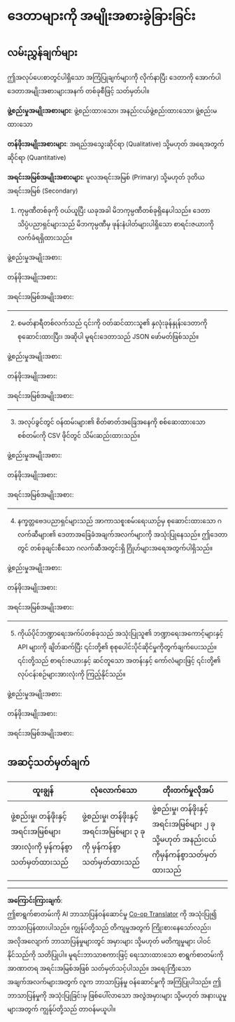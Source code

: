 <!--
CO_OP_TRANSLATOR_METADATA:
{
  "original_hash": "2e5cacb967c1e9dfd07809bfc441a0b4",
  "translation_date": "2025-08-30T19:37:26+00:00",
  "source_file": "1-Introduction/03-defining-data/assignment.md",
  "language_code": "my"
}
-->
# ဒေတာများကို အမျိုးအစားခွဲခြားခြင်း

## လမ်းညွှန်ချက်များ

ဤအလုပ်ပေးစာတွင်ပါရှိသော အကြံပြုချက်များကို လိုက်နာပြီး ဒေတာကို အောက်ပါ ဒေတာအမျိုးအစားများအနက် တစ်ခုစီဖြင့် သတ်မှတ်ပါ။

**ဖွဲ့စည်းမှုအမျိုးအစားများ**: ဖွဲ့စည်းထားသော၊ အနည်းငယ်ဖွဲ့စည်းထားသော၊ ဖွဲ့စည်းမထားသော

**တန်ဖိုးအမျိုးအစားများ**: အရည်အသွေးဆိုင်ရာ (Qualitative) သို့မဟုတ် အရေအတွက်ဆိုင်ရာ (Quantitative)

**အရင်းအမြစ်အမျိုးအစားများ**: မူလအရင်းအမြစ် (Primary) သို့မဟုတ် ဒုတိယအရင်းအမြစ် (Secondary)

1. ကုမ္ပဏီတစ်ခုကို ဝယ်ယူပြီး ယခုအခါ မိဘကုမ္ပဏီတစ်ခုရှိနေပါသည်။ ဒေတာသိပ္ပံပညာရှင်များသည် မိဘကုမ္ပဏီမှ ဖုန်းနံပါတ်များပါရှိသော စာရင်းဇယားကို လက်ခံရရှိထားသည်။

ဖွဲ့စည်းမှုအမျိုးအစား:

တန်ဖိုးအမျိုးအစား:

အရင်းအမြစ်အမျိုးအစား:

---

2. စမတ်နာရီတစ်လက်သည် ၎င်းကို ဝတ်ဆင်ထားသူ၏ နှလုံးခုန်နှုန်းဒေတာကို စုဆောင်းထားပြီး၊ အဆိုပါ မူရင်းဒေတာသည် JSON ဖော်မတ်ဖြစ်သည်။

ဖွဲ့စည်းမှုအမျိုးအစား:

တန်ဖိုးအမျိုးအစား:

အရင်းအမြစ်အမျိုးအစား:

---

3. အလုပ်ခွင်တွင် ဝန်ထမ်းများ၏ စိတ်ဓာတ်အခြေအနေကို စစ်ဆေးထားသော စစ်တမ်းကို CSV ဖိုင်တွင် သိမ်းဆည်းထားသည်။

ဖွဲ့စည်းမှုအမျိုးအစား:

တန်ဖိုးအမျိုးအစား:

အရင်းအမြစ်အမျိုးအစား:

---

4. နက္ခတ္တဗေဒပညာရှင်များသည် အာကာသစူးစမ်းရေးယာဉ်မှ စုဆောင်းထားသော ဂလက်ဆီများ၏ ဒေတာအခြေခံအချက်အလက်များကို အသုံးပြုနေသည်။ ဤဒေတာတွင် တစ်ခုချင်းစီသော ဂလက်ဆီအတွင်းရှိ ဂြိုဟ်များအရေအတွက်ပါရှိသည်။

ဖွဲ့စည်းမှုအမျိုးအစား:

တန်ဖိုးအမျိုးအစား:

အရင်းအမြစ်အမျိုးအစား:

---

5. ကိုယ်ပိုင်ဘဏ္ဍာရေးအက်ပ်တစ်ခုသည် အသုံးပြုသူ၏ ဘဏ္ဍာရေးအကောင့်များနှင့် API များကို ချိတ်ဆက်ပြီး ၎င်းတို့၏ စုစုပေါင်းပိုင်ဆိုင်မှုကိုတွက်ချက်ပေးသည်။ ၎င်းတို့သည် စာရင်းဇယားနှင့် ဆင်တူသော အတန်းနှင့် ကော်လံများဖြင့် ၎င်းတို့၏ လုပ်ငန်းစဉ်များအားလုံးကို ကြည့်နိုင်သည်။

ဖွဲ့စည်းမှုအမျိုးအစား:

တန်ဖိုးအမျိုးအစား:

အရင်းအမြစ်အမျိုးအစား:

## အဆင့်သတ်မှတ်ချက်

ထူးချွန် | လုံလောက်သော | တိုးတက်မှုလိုအပ်
--- | --- | -- |
ဖွဲ့စည်းမှု၊ တန်ဖိုးနှင့် အရင်းအမြစ်များအားလုံးကို မှန်ကန်စွာသတ်မှတ်ထားသည် | ဖွဲ့စည်းမှု၊ တန်ဖိုးနှင့် အရင်းအမြစ်များ ၃ ခုကို မှန်ကန်စွာသတ်မှတ်ထားသည် | ဖွဲ့စည်းမှု၊ တန်ဖိုးနှင့် အရင်းအမြစ်များ ၂ ခု သို့မဟုတ် အနည်းငယ်ကိုမှန်ကန်စွာသတ်မှတ်ထားသည် |

---

**အကြောင်းကြားချက်**:  
ဤစာရွက်စာတမ်းကို AI ဘာသာပြန်ဝန်ဆောင်မှု [Co-op Translator](https://github.com/Azure/co-op-translator) ကို အသုံးပြု၍ ဘာသာပြန်ထားပါသည်။ ကျွန်ုပ်တို့သည် တိကျမှုအတွက် ကြိုးစားနေသော်လည်း၊ အလိုအလျောက် ဘာသာပြန်မှုများတွင် အမှားများ သို့မဟုတ် မတိကျမှုများ ပါဝင်နိုင်သည်ကို သတိပြုပါ။ မူရင်းဘာသာစကားဖြင့် ရေးသားထားသော စာရွက်စာတမ်းကို အာဏာတရ အရင်းအမြစ်အဖြစ် သတ်မှတ်သင့်ပါသည်။ အရေးကြီးသော အချက်အလက်များအတွက် လူက ဘာသာပြန်မှု ဝန်ဆောင်မှုကို အကြံပြုပါသည်။ ဤဘာသာပြန်မှုကို အသုံးပြုခြင်းမှ ဖြစ်ပေါ်လာသော အလွဲအမှားများ သို့မဟုတ် အနားယူမှုများအတွက် ကျွန်ုပ်တို့သည် တာဝန်မယူပါ။